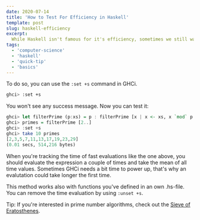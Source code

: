 ```yaml
---
date: 2020-07-14
title: 'How to Test For Efficiency in Haskell'
template: post
slug: haskell-efficiency
excerpt:
  While Haskell isn't famous for it's efficiency, sometimes we still want to measure how long the evaluation of an expression takes. This is a quick article on how to do so.
tags:
  - 'computer-science'
  - 'haskell'
  - 'quick-tip'
  - 'basics'
---
```


To do so, you can use the `:set +s` command in GHCi.

```bash
ghci> :set +s
```

You won't see any success message. Now you can test it:

```haskell
ghci> let filterPrime (p:xs) = p : filterPrime [x | x <- xs, x `mod` p /= 0]
ghci> primes = filterPrime [2..]
ghci> :set +s
ghci> take 10 primes
[2,3,5,7,11,13,17,19,23,29]
(0.01 secs, 514,216 bytes)
```

When you're tracking the time of fast evaluations like the one above, you should evaluate the expression a couple of times and take the mean of all time values. Sometimes GHCi needs a bit time to power up, that's why an evalutation could take longer the first time.

This method works also with functions you've defined in an own .hs-file. You can remove the time evaluation by using `:unset +s`.

Tip: If you're interested in prime number algorithms, check out the [Sieve of Eratosthenes](https://en.wikipedia.org/wiki/Sieve_of_Eratosthenes).
